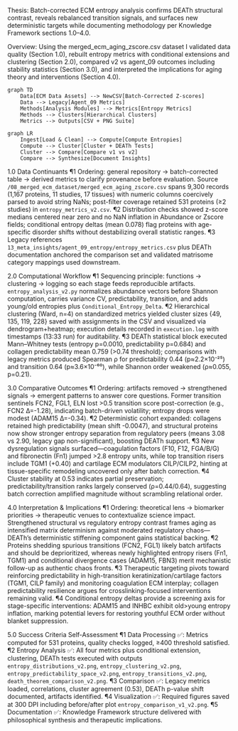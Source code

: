 Thesis: Batch-corrected ECM entropy analysis confirms DEATh structural contrast, reveals rebalanced transition signals, and surfaces new deterministic targets while documenting methodology per Knowledge Framework sections 1.0–4.0.

Overview: Using the merged_ecm_aging_zscore.csv dataset I validated data quality (Section 1.0), rebuilt entropy metrics with conditional extensions and clustering (Section 2.0), compared v2 vs agent_09 outcomes including stability statistics (Section 3.0), and interpreted the implications for aging theory and interventions (Section 4.0).

```mermaid
graph TD
    Data[ECM Data Assets] --> NewCSV[Batch-Corrected Z-scores]
    Data --> Legacy[Agent_09 Metrics]
    Methods[Analysis Modules] --> Metrics[Entropy Metrics]
    Methods --> Clusters[Hierarchical Clusters]
    Metrics --> Outputs[CSV + PNG Suite]
```

```mermaid
graph LR
    Ingest[Load & Clean] --> Compute[Compute Entropies]
    Compute --> Cluster[Cluster + DEATh Tests]
    Cluster --> Compare[Compare v1 vs v2]
    Compare --> Synthesize[Document Insights]
```

1.0 Data Continuants
¶1 Ordering: general repository → batch-corrected table → derived metrics to clarify provenance before evaluation. Source `/08_merged_ecm_dataset/merged_ecm_aging_zscore.csv` spans 9,300 records (1,167 proteins, 11 studies, 17 tissues) with numeric columns coercively parsed to avoid string NaNs; post-filter coverage retained 531 proteins (≥2 studies) in `entropy_metrics_v2.csv`.
¶2 Distribution checks showed z-score medians centered near zero and no NaN inflation in Abundance or Zscore fields; conditional entropy deltas (mean 0.078) flag proteins with age-specific disorder shifts without destabilizing overall statistic ranges.
¶3 Legacy references `13_meta_insights/agent_09_entropy/entropy_metrics.csv` plus DEATh documentation anchored the comparison set and validated matrisome category mappings used downstream.

2.0 Computational Workflow
¶1 Sequencing principle: functions → clustering → logging so each stage feeds reproducible artifacts. `entropy_analysis_v2.py` normalizes abundance vectors before Shannon computation, carries variance CV, predictability, transition, and adds young/old entropies plus `Conditional_Entropy_Delta`.
¶2 Hierarchical clustering (Ward, n=4) on standardized metrics yielded cluster sizes {49, 135, 119, 228} saved with assignments in the CSV and visualized via dendrogram+heatmap; execution details recorded in `execution.log` with timestamps (13:33 run) for auditability.
¶3 DEATh statistical block executed Mann–Whitney tests (entropy p=0.0010, predictability p=0.684) and collagen predictability mean 0.759 (>0.74 threshold); comparisons with legacy metrics produced Spearman ρ for predictability 0.44 (p≈2.2×10⁻²⁵) and transition 0.64 (p≈3.6×10⁻⁶⁰), while Shannon order weakened (ρ≈0.055, p=0.21).

3.0 Comparative Outcomes
¶1 Ordering: artifacts removed → strengthened signals → emergent patterns to answer core questions. Former transition sentinels FCN2, FGL1, ELN lost >0.5 transition score post-correction (e.g., FCN2 Δ=-1.28), indicating batch-driven volatility; entropy drops were modest (ADAM15 Δ=-0.34).
¶2 Deterministic cohort expanded: collagens retained high predictability (mean shift -0.0047), and structural proteins now show stronger entropy separation from regulatory peers (means 3.08 vs 2.90, legacy gap non-significant), boosting DEATh support.
¶3 New dysregulation signals surfaced—coagulation factors (F10, F12, FGA/B/G) and fibronectin (Fn1) jumped >2.8 entropy units, while top transition risers include TGM1 (+0.40) and cartilage ECM modulators CILP/CILP2, hinting at tissue-specific remodeling uncovered only after batch correction.
¶4 Cluster stability at 0.53 indicates partial preservation; predictability/transition ranks largely conserved (ρ=0.44/0.64), suggesting batch correction amplified magnitude without scrambling relational order.

4.0 Interpretation & Implications
¶1 Ordering: theoretical lens → biomarker priorities → therapeutic venues to contextualize science impact. Strengthened structural vs regulatory entropy contrast frames aging as intensified matrix determinism against moderated regulatory chaos—DEATh’s deterministic stiffening component gains statistical backing.
¶2 Proteins shedding spurious transitions (FCN2, FGL1) likely batch artifacts and should be deprioritized, whereas newly highlighted entropy risers (Fn1, TGM1) and conditional divergence cases (ADAM15, FBN3) merit mechanistic follow-up as authentic chaos fronts.
¶3 Therapeutic targeting pivots toward reinforcing predictability in high-transition keratinization/cartilage factors (TGM1, CILP family) and monitoring coagulation ECM interplay; collagen predictability resilience argues for crosslinking-focused interventions remaining valid.
¶4 Conditional entropy deltas provide a screening axis for stage-specific interventions: ADAM15 and INHBC exhibit old>young entropy inflation, marking potential levers for restoring youthful ECM order without blanket suppression.

5.0 Success Criteria Self-Assessment
¶1 Data Processing ✅: Metrics computed for 531 proteins, quality checks logged, ≥400 threshold satisfied.
¶2 Entropy Analysis ✅: All four metrics plus conditional extension, clustering, DEATh tests executed with outputs `entropy_distributions_v2.png`, `entropy_clustering_v2.png`, `entropy_predictability_space_v2.png`, `entropy_transitions_v2.png`, `death_theorem_comparison_v2.png`.
¶3 Comparison ✅: Legacy metrics loaded, correlations, cluster agreement (0.53), DEATh p-value shift documented, artifacts identified.
¶4 Visualization ✅: Required figures saved at 300 DPI including before/after plot `entropy_comparison_v1_v2.png`.
¶5 Documentation ✅: Knowledge Framework structure delivered with philosophical synthesis and therapeutic implications.

